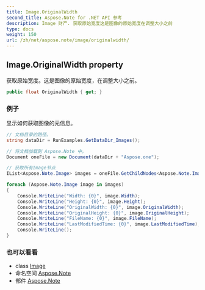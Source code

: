 ```yaml
---
title: Image.OriginalWidth
second_title: Aspose.Note for .NET API 参考
description: Image 财产. 获取原始宽度这是图像的原始宽度在调整大小之前
type: docs
weight: 150
url: /zh/net/aspose.note/image/originalwidth/
---
```

## Image.OriginalWidth property

获取原始宽度。这是图像的原始宽度，在调整大小之前。

```csharp
public float OriginalWidth { get; }
```

### 例子

显示如何获取图像的元信息。

```csharp
// 文档目录的路径。
string dataDir = RunExamples.GetDataDir_Images();

// 将文档加载到 Aspose.Note 中。
Document oneFile = new Document(dataDir + "Aspose.one");

// 获取所有Image节点
IList<Aspose.Note.Image> images = oneFile.GetChildNodes<Aspose.Note.Image>();

foreach (Aspose.Note.Image image in images)
{
    Console.WriteLine("Width: {0}", image.Width);
    Console.WriteLine("Height: {0}", image.Height);
    Console.WriteLine("OriginalWidth: {0}", image.OriginalWidth);
    Console.WriteLine("OriginalHeight: {0}", image.OriginalHeight);
    Console.WriteLine("FileName: {0}", image.FileName);
    Console.WriteLine("LastModifiedTime: {0}", image.LastModifiedTime);
    Console.WriteLine();
}
```

### 也可以看看

* class [Image](../)
* 命名空间 [Aspose.Note](../../image/)
* 部件 [Aspose.Note](../../../)


